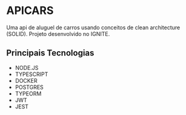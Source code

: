 # APICARS

Uma api de aluguel de carros usando conceitos de clean architecture (SOLID).
Projeto desenvolvido no IGNITE.

## Principais Tecnologias

- NODE.JS
- TYPESCRIPT
- DOCKER
- POSTGRES
- TYPEORM
- JWT
-  JEST

